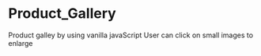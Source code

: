 # Product_Gallery
Product galley by using vanilla javaScript
User can click on small images to enlarge 
